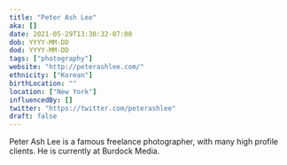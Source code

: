 ```yaml
---
title: "Peter Ash Lee"
aka: []
date: 2021-05-29T13:30:32-07:00
dob: YYYY-MM-DD
dod: YYYY-MM-DD
tags: ["photography"]
website: "http://peterashlee.com/"
ethnicity: ["Korean"]
birthLocation: ""
location: ["New York"]
influencedBy: []
twitter: "https://twitter.com/peterashlee"
draft: false
---
```


Peter Ash Lee is a famous freelance photographer, with many high profile clients. He is currently at Burdock Media.
